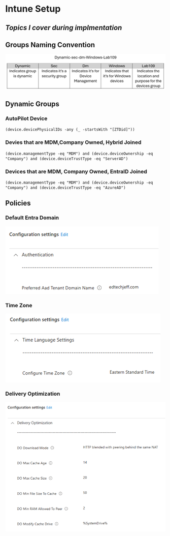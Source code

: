 # Intune Setup
## ***Topics I cover during implmentation***

## Groups Naming Convention
![alt text](Images/Groups.png)

## Dynamic Groups

### AutoPilot Device
```
(device.devicePhysicalIDs -any (_ -startsWith "[ZTDid]"))
```

### Devies that are MDM,Company Owned, Hybrid Joined
```
(device.managementType -eq "MDM") and (device.deviceOwnership -eq "Company") and (device.deviceTrustType -eq "ServerAD")
```

### Devices that are MDM, Company Owned, EntraID Joined
```
(device.managementType -eq "MDM") and (device.deviceOwnership -eq "Company") and (device.deviceTrustType -eq "AzureAD")
```

## Policies

### Default Entra Domain

![alt text](Images/DefaultEntraDomain.png)

### Time Zone

![alt text](Images/TimeZone.png)

### Delivery Optimization

![alt text](Images/DeliveryOptimization.png)